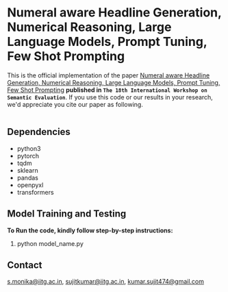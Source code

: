 # Numeral aware Headline Generation, Numerical Reasoning, Large Language Models, Prompt Tuning, Few Shot Prompting
This is the official implementation of the paper [Numeral aware Headline Generation, Numerical Reasoning, Large Language Models, Prompt Tuning, Few Shot Prompting]((https://aclanthology.org/2024.semeval-1.246.pdf)) **published in ```The 18th International Workshop on Semantic Evaluation```**. If you use this code or our results in your research, we'd appreciate you cite our paper as following.

```
```
## Dependencies

* python3
* pytorch
* tqdm
* sklearn
* pandas
* openpyxl
* transformers
  

## Model Training and Testing
 **To Run the code, kindly follow step-by-step instructions:**
1. python model_name.py


## Contact
s.monika@iitg.ac.in, sujitkumar@iitg.ac.in, kumar.sujit474@gmail.com
